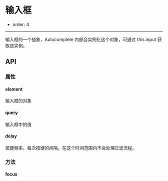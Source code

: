 # 输入框

- order: 4

---

输入框的一个抽象，Autocomplete 内部会实例化这个对象，可通过 this.input 获取该实例。

## API

### 属性

#### element

输入框的对象

#### query

输入框中的值

#### delay

按键频率，每次按键的间隔，在这个时间范围内不会处理过滤流程。

### 方法

#### focus
